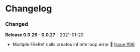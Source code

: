 # Changelog

### Changed

**Release 0.0.26 - 0.0.27** - 2021-01-20
-  Multiple FileRef calls creates infinite loop error 🐛 [Issue #96](https://github.com/joegasewicz/react-bare-forms/issues/96)

